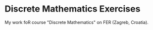 # Discrete Mathematics Exercises
My work foR course "Discrete Mathematics" on FER (Zagreb, Croatia). 